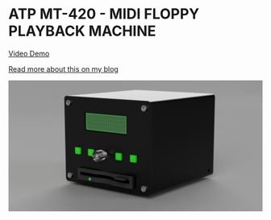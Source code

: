 # ATP MT-420 - MIDI FLOPPY PLAYBACK MACHINE

[Video Demo](https://www.youtube.com/watch?v=jVcsk7LI_ug)

[Read more about this on my blog](https://blog.jonasbengtson.se/mt-420)

![image](https://github.com/coral/mt-420/blob/master/box-render.png?raw=true)
